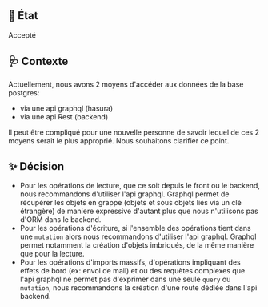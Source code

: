 # 


## :memo: État

Accepté

## :stethoscope: Contexte

Actuellement, nous avons 2 moyens d'accéder aux données de la base postgres:
- via une api graphql  (hasura)
- via une api Rest (backend)

Il peut être compliqué pour une nouvelle personne de savoir lequel de ces 2 moyens serait le plus approprié.
Nous souhaitons clarifier ce point.

## :sparkles: Décision

- Pour les opérations de lecture, que ce soit depuis le front ou le backend, nous recommandons d'utiliser l'api graphql.
Graphql permet de récupérer les objets en grappe (objets et sous objets liés via un clé étrangère) de maniere expressive d'autant plus que nous n'utilisons pas d'ORM dans le backend.
- Pour les opérations d'écriture, si l'ensemble des opérations tient dans une `mutation` alors nous recommandons d'utiliser l'api graphql. Graphql permet notamment la création d'objets imbriqués, de la même manière que pour la lecture.
- Pour les opérations d'imports massifs, d'opérations impliquant des effets de bord (ex: envoi de mail) et ou des requètes complexes
que l'api graphql ne permet pas d'exprimer dans une seule `query` ou `mutation`, nous recommandons la création d'une route dédiée dans l'api backend.
